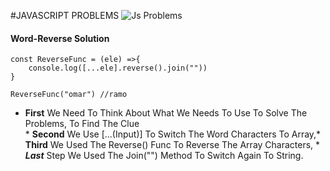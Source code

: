 #JAVASCRIPT PROBLEMS
![Js Problems](https://user-images.githubusercontent.com/96446413/186909625-9e99b15c-2fe4-4b09-9f36-de5cb83b94e1.gif)

#### Word-Reverse Solution
```
const ReverseFunc = (ele) =>{
    console.log([...ele].reverse().join(""))
}

ReverseFunc("omar") //ramo
```
* **First** We Need To Think About What We Needs To Use To Solve The Problems, To Find The Clue <br/>* **Second** We Use [...(Input)] To Switch The Word Characters To Array,* **Third** We Used The Reverse() Func To Reverse The Array Characters, * ***Last*** Step We Used The Join("") Method To Switch Again To String. </P>